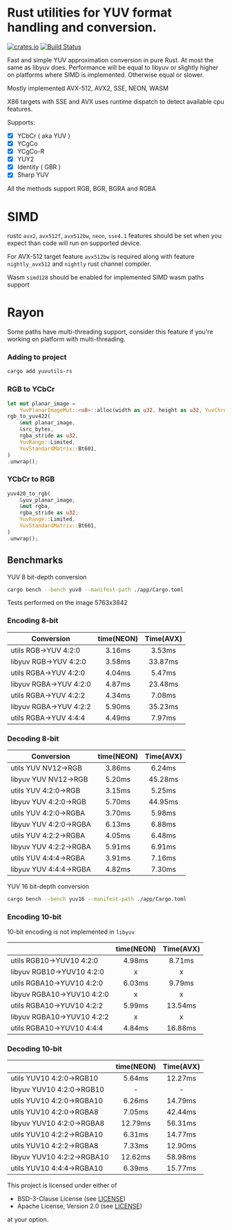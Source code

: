# Rust utilities for YUV format handling and conversion.

[![crates.io](https://img.shields.io/crates/v/yuvutils-rs.svg)](https://crates.io/crates/yuvutils-rs)
[![Build Status](https://github.com/awxkee/yuvutils-rs/actions/workflows/Build/badge.svg)](https://github.com/awxkee/yuvutils-rs/actions)

Fast and simple YUV approximation conversion in pure Rust. At most the same as libyuv does. Performance will be equal to libyuv or slightly higher on platforms where SIMD is implemented. Otherwise equal or slower. 

Mostly implemented AVX-512, AVX2, SSE, NEON, WASM

X86 targets with SSE and AVX uses runtime dispatch to detect available cpu features.

Supports:
- [x] YCbCr ( aka YUV )
- [x] YCgCo
- [x] YCgCo-R
- [x] YUY2
- [x] Identity ( GBR )
- [x] Sharp YUV

All the methods support RGB, BGR, BGRA and RGBA

# SIMD

rustc `avx2`, `avx512f`, `avx512bw`, `neon`, `sse4.1` features should be set when you expect than code will run on supported device.

For AVX-512 target feature `avx512bw` is required along with feature `nightly_avx512` and `nightly` rust channel compiler.

Wasm `simd128` should be enabled for implemented SIMD wasm paths support

# Rayon 

Some paths have multi-threading support, consider this feature if you're working on platform with multi-threading.

### Adding to project

```bash
cargo add yuvutils-rs
```

### RGB to YCbCr

```rust
let mut planar_image =
    YuvPlanarImageMut::<u8>::alloc(width as u32, height as u32, YuvChromaSubsampling::Yuv420);
rgb_to_yuv422(
    &mut planar_image,
    &src_bytes,
    rgba_stride as u32,
    YuvRange::Limited,
    YuvStandardMatrix::Bt601,
)
.unwrap();
```

### YCbCr to RGB

```rust
yuv420_to_rgb(
    &yuv_planar_image,
    &mut rgba,
    rgba_stride as u32,
    YuvRange::Limited,
    YuvStandardMatrix::Bt601,
)
.unwrap();
```

## Benchmarks

YUV 8 bit-depth conversion

```bash
cargo bench --bench yuv8 --manifest-path ./app/Cargo.toml
```

Tests performed on the image 5763x3842

### Encoding 8-bit

| Conversion             | time(NEON) | Time(AVX) |
|------------------------|:----------:|:---------:|
| utils RGB->YUV 4:2:0   |   3.16ms   |  3.53ms   |
| libyuv RGB->YUV 4:2:0  |   3.58ms   |  33.87ms  |
| utils RGBA->YUV 4:2:0  |   4.04ms   |  5.47ms   |
| libyuv RGBA->YUV 4:2:0 |   4.87ms   |  23.48ms  |
| utils RGBA->YUV 4:2:2  |   4.34ms   |  7.08ms   |
| libyuv RGBA->YUV 4:2:2 |   5.90ms   |  35.23ms  |
| utils RGBA->YUV 4:4:4  |   4.49ms   |  7.97ms   |

### Decoding 8-bit

| Conversion             | time(NEON) | Time(AVX) |
|------------------------|:----------:|:---------:|
| utils YUV NV12->RGB    |   3.86ms   |  6.24ms   |
| libyuv YUV NV12->RGB   |   5.20ms   |  45.28ms  |
| utils YUV 4:2:0->RGB   |   3.15ms   |  5.25ms   |
| libyuv YUV 4:2:0->RGB  |   5.70ms   |  44.95ms  |
| utils YUV 4:2:0->RGBA  |   3.70ms   |  5.98ms   |
| libyuv YUV 4:2:0->RGBA |   6.13ms   |  6.88ms   |
| utils YUV 4:2:2->RGBA  |   4.05ms   |  6.48ms   |
| libyuv YUV 4:2:2->RGBA |   5.91ms   |  6.91ms   |
| utils YUV 4:4:4->RGBA  |   3.91ms   |  7.16ms   |
| libyuv YUV 4:4:4->RGBA |   4.82ms   |  7.30ms   |

YUV 16 bit-depth conversion

```bash
cargo bench --bench yuv16 --manifest-path ./app/Cargo.toml
```

### Encoding 10-bit

10-bit encoding is not implemented in `libyuv`

|                            | time(NEON) | Time(AVX) |
|----------------------------|:----------:|:---------:|
| utils RGB10->YUV10 4:2:0   |   4.98ms   |  8.71ms   |
| libyuv RGB10->YUV10 4:2:0  |     x      |     x     |
| utils RGBA10->YUV10 4:2:0  |   6.03ms   |  9.79ms   |
| libyuv RGBA10->YUV10 4:2:0 |     x      |     x     |
| utils RGBA10->YUV10 4:2:2  |   5.99ms   |  13.54ms  |
| libyuv RGBA10->YUV10 4:2:2 |     x      |     x     |
| utils RGBA10->YUV10 4:4:4  |   4.84ms   |  16.88ms  |

### Decoding 10-bit

|                            | time(NEON) | Time(AVX) |
|----------------------------|:----------:|:---------:|
| utils YUV10 4:2:0->RGB10   |   5.64ms   |  12.27ms  |
| libyuv YUV10 4:2:0->RGB10  |     -      |     -     |
| utils YUV10 4:2:0->RGBA10  |   6.26ms   |  14.79ms  |
| utils YUV10 4:2:0->RGBA8   |   7.05ms   |  42.44ms  |
| libyuv YUV10 4:2:0->RGBA8  |  12.79ms   |  56.31ms  |
| utils YUV10 4:2:2->RGBA10  |   6.31ms   |  14.77ms  |
| utils YUV10 4:2:2->RGBA8   |   7.33ms   |  12.90ms  |
| libyuv YUV10 4:2:2->RGBA10 |  12.62ms   |  58.98ms  |
| utils YUV10 4:4:4->RGBA10  |   6.39ms   |  15.77ms  |

This project is licensed under either of

- BSD-3-Clause License (see [LICENSE](LICENSE.md))
- Apache License, Version 2.0 (see [LICENSE](LICENSE-APACHE.md))

at your option.
